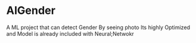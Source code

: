 # AIGender
A ML project that can detect Gender By seeing photo Its highly Optimized  and Model is already included with Neural;Netwokr
